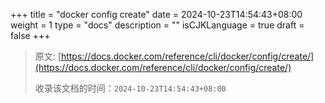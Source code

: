 +++
title = "docker config create"
date = 2024-10-23T14:54:43+08:00
weight = 1
type = "docs"
description = ""
isCJKLanguage = true
draft = false
+++

> 原文: [https://docs.docker.com/reference/cli/docker/config/create/](https://docs.docker.com/reference/cli/docker/config/create/)
>
> 收录该文档的时间：`2024-10-23T14:54:43+08:00`
